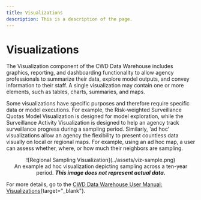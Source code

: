 ```yaml
---
title: Visualizations
description: This is a description of the page.
---
```


# Visualizations

The Visualization component of the CWD Data Warehouse includes graphics, reporting, and dashboarding functionality to allow agency professionals to summarize their data, explore model outputs, and convey information to their staff. A single visualization may contain one or more elements, such as tables, charts, summaries, and maps.

Some visualizations have specific purposes and therefore require specific data or model executions. For example, the Risk-weighted Surveillance Quotas Model Visualization is designed for model exploration, while the Surveillance Activity Visualization is designed to help an agency track surveillance progress during a sampling period. Similarly, 'ad hoc' visualizations allow an agency the flexibility to present countless data visually on local or regional maps. For example, using an ad hoc map, a user can assess whether, where, or how much their neighbors are sampling.

<center>![Regional Sampling Visualization](../assets/viz-sample.png)
<figcaption>An example ad hoc visualization depicting sampling across a ten-year period. <em><b>This image does not represent actual data.</b></em></figcaption></center>

For more details, go to the [CWD Data Warehouse User Manual: Visualizations](https://pages.github.coecis.cornell.edu/CWHL/CWD-Data-Warehouse/visualizations.html){target="_blank"}.